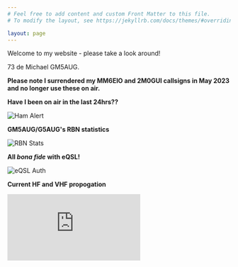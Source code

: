 ```yaml
---
# Feel free to add content and custom Front Matter to this file.
# To modify the layout, see https://jekyllrb.com/docs/themes/#overriding-theme-defaults

layout: page
---
```


Welcome to my website - please take a look around!

73 de Michael GM5AUG.

**Please note I surrendered my MM6EIO and 2M0GUI callsigns in May 2023 and no longer use these on air.**

**Have I been on air in the last 24hrs??**

![Ham Alert](https://hamalert.org/myspot?c=GM5AUG&h=f28667128cef90b4&a=24)

**GM5AUG/G5AUG's RBN statistics**

![RBN Stats](https://rbn.telegraphy.de/activity/image/GM5AUG+G5AUG)

**All *bona fide* with eQSL!**

![eQSL Auth](https://gm5augneotes.files.wordpress.com/2023/03/cfimg-7018176395797915477.png?w=580)

**Current HF and VHF propogation**

![Propo](https://www.hamqsl.com/solar101vhfpic.php)
